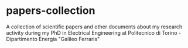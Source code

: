 # papers-collection
A collection of scientific papers and other documents about my research activity during my PhD in Electrical Engineering at Politecnico di Torino - Dipartimento Energia "Galileo Ferraris"
